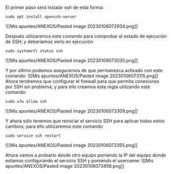 El primer paso será instalar ssh de esta forma:
```mixed
sudo apt install openssh-server
```
![[Mis apuntes/ANEXOS/Pasted image 20230106072934.png]]

Después utilizaremos este comando para comprobar el estado de ejecución de SSH; y deberíamos verlo en ejecución:
```mixed
sudo systemctl status ssh
```

![[Mis apuntes/ANEXOS/Pasted image 20230106073030.png]]

Y por último podemos asegurarnos de que permanezca activado con este comando:
![[Mis apuntes/ANEXOS/Pasted image 20230106073115.png]]
Ahora tendremos que configurar el firewall para que permita conexiones por SSH sin problema; y para ello creamos esta regla utilizando este comando:
```mixed
sudo ufw allow ssh
```

![[Mis apuntes/ANEXOS/Pasted image 20230106073309.png]]

Y ahora sólo tenemos que reiniciar el servicio SSH para aplicar todos estos cambios; para ello utilizaremos este comando:
```mixed
sudo service ssh restart
```

![[Mis apuntes/ANEXOS/Pasted image 20230106073355.png]]

Ahora vamos a probarlo desde otro equipo poniendo la IP del equipo donde estamos configurando el servicio SSH y poniendo el username:
![[Mis apuntes/ANEXOS/Pasted image 20230106073456.png]]



